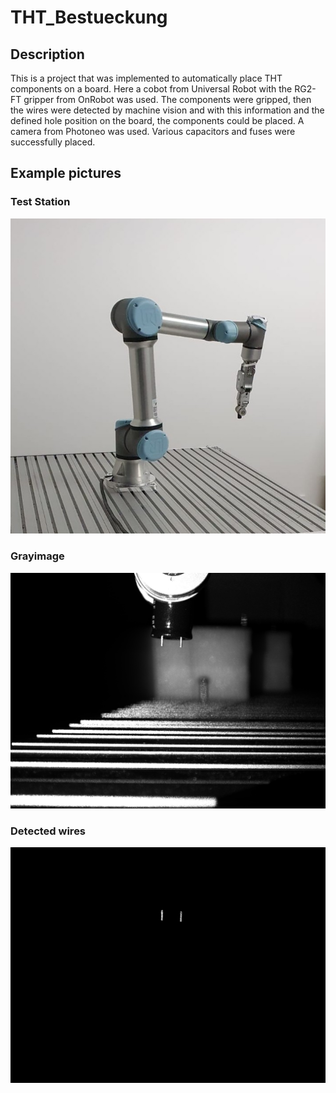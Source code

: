 # THT_Bestueckung


## Description
This is a project that was implemented to automatically place THT components on a board. 
Here a cobot from Universal Robot with the RG2-FT gripper from OnRobot was used.
The components were gripped, then the wires were detected by machine vision and with this information and the defined hole position on the board, the components could be placed. 
A camera from Photoneo was used.
Various capacitors and fuses were successfully placed.



## Example pictures

### Test Station
![jpg](src/images/hardware.jpg)

### Grayimage

![jpg](src/images/graymat.jpg)

### Detected wires

![jpg](src/images/wires.jpg)


